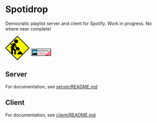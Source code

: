 # Spotidrop

Democratic playlist server and client for Spotify. Work in progress. No where near complete!

![Under Construction, of course!](temp/construction.gif "Erm.. Under Construction!")
![You have Netscape, right?](temp/iex_net.gif "You have Netscape, right?")

## Server

For documentation, see [server/README.md](server/README.md) 

## Client

For documentation, see [client/README.md](client/README.md)